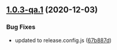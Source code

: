 ## [1.0.3-qa.1](https://github.com/cohen72/git-playground/compare/v1.0.2...v1.0.3-qa.1) (2020-12-03)


### Bug Fixes

* updated to release.config.js ([67b887d](https://github.com/cohen72/git-playground/commit/67b887dd0697e7cb6eac5677a4672ab97f29024b))
